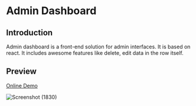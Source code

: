 # Admin Dashboard


## Introduction
Admin dashboard is a front-end solution for admin interfaces. It is based on react.
It includes awesome features like delete, edit data in the row itself. 

## Preview
[Online Demo](https://hirequotient-assignment-2023.vercel.app/)

![Screenshot (1830)](https://github.com/Mangi-Lal/admin-dashboard/assets/91141879/e3454355-a046-49a0-ab9a-c615634ebca9)

